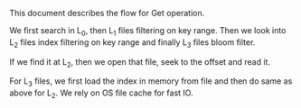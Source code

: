 This document describes the flow for Get operation.

We first search in L<sub>0</sub>, then 
L<sub>1</sub> files filtering on key range.
Then we look into L<sub>2</sub> files index filtering on key range and
finally L<sub>3</sub> files bloom filter.

If we find it at L<sub>2</sub>, then we open that file, seek to the offset
and read it.

For L<sub>3</sub> files, we first load the index in memory from file and then do same as above for L<sub>2</sub>.
We rely on OS file cache for fast IO.
